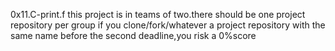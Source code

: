 0x11.C-print.f this project is in teams of two.there should be one project repository per group
if you clone/fork/whatever a project repository with the same name before the second deadline,you risk a 0%score
